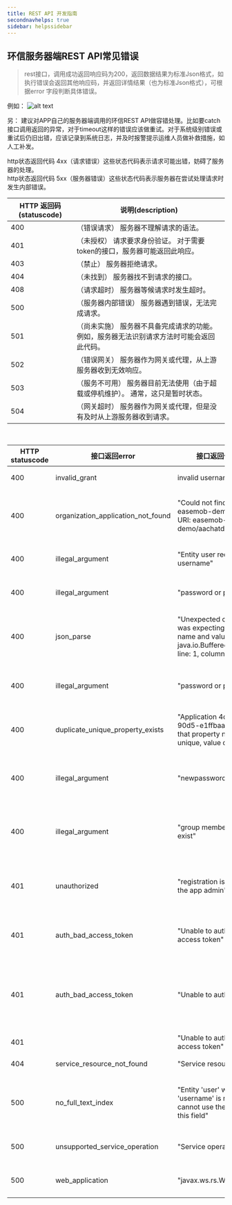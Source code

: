 ```yaml
---
title: REST API 开发指南
secondnavhelps: true
sidebar: helpssidebar
---
```


## 环信服务器端REST API常见错误

>rest接口，调用成功返回响应码为200，返回数据结果为标准Json格式，如执行错误会返回其他响应码，并返回详情结果（也为标准Json格式），可根据error 字段判断具体错误。

例如： ![alt text](/response_icon.jpg "Response icon")

另：
建议对APP自己的服务器端调用的环信REST API做容错处理。比如要catch接口调用返回的异常，对于timeout这样的错误应该做重试。对于系统级别错误或重试后仍旧出错，应该记录到系统日志，并及时报警提示运维人员做补救措施，如人工补发。


http状态返回代码 4xx（请求错误）这些状态代码表示请求可能出错，妨碍了服务器的处理。
<br/>
http状态返回代码 5xx（服务器错误）这些状态代码表示服务器在尝试处理请求时发生内部错误。

|HTTP 返回码(statuscode)|说明(description)|
|---------------|------------|
|400 |（错误请求） 服务器不理解请求的语法。|
|401|（未授权） 请求要求身份验证。 对于需要token的接口，服务器可能返回此响应。|
|403|（禁止） 服务器拒绝请求。|
|404|（未找到） 服务器找不到请求的接口。|
|408|（请求超时）  服务器等候请求时发生超时。|
|500|（服务器内部错误）  服务器遇到错误，无法完成请求。|
|501|（尚未实施） 服务器不具备完成请求的功能。 例如，服务器无法识别请求方法时可能会返回此代码。|
|502|（错误网关） 服务器作为网关或代理，从上游服务器收到无效响应。|
|503|（服务不可用） 服务器目前无法使用（由于超载或停机维护）。 通常，这只是暂时状态。|
|504|（网关超时） 服务器作为网关或代理，但是没有及时从上游服务器收到请求。|


<br/>

| HTTP statuscode  | 接口返回error  | 接口返回值 error_description   |   可能原因 |
|--------------|-----|----------------|--------------------------|
| 400      | invalid_grant| invalid username or password | 用户名或者密码输入错误|
| 400        | organization_application_not_found | "Could not find application for easemob-demo/aachatdemoui from URI: easemob-demo/aachatdemoui/users" | 找不到aachatdemoui对应的app, 可能是URL写错了 |
| 400        | illegal_argument | "Entity user requires a property named username" |  创建用户请求体未提供"username" |
| 400        | illegal_argument | "password or pin must provided" | 创建用户请求体未提供"password" |
| 400        | json_parse | "Unexpected character ('=' (code 61)): was expecting a colon to separate field name and value\n at [Source: java.io.BufferedInputStream@170e3f35; line: 1, column: 23]" | 发送请求时请求体不符合标准的JSON格式,服务器无法正确解析 |
| 400        | illegal_argument | "password or pin must provided" | 注册用户时json中提供了password但是值未空字符 |
| 400       |duplicate_unique_property_exists | "Application 4d7e4ba0-dc4a-11e3-90d5-e1ffbaacdaf5Entity user requires that property named username be unique, value of dddd exists" |  用户名已存在, dddd这个用户名在该app下已经存在 |
| 400        | illegal_argument | "newpassword is required" |  修改用户密码的请求体没提供newpassword属性 |
 400        |illegal_argument | "group member username1 doesn't exist" |  批量添加群组时预加入群组的新成员username不存在 |
| 401        |unauthorized | "registration is not open, please contact the app admin" |  app的用户注册模式为授权注册,但是注册用户时请求头没带token |
| 401        |auth_bad_access_token | "Unable to authenticate due to corrupt access token" | 发送请求时使用的token错误, 注意:不是token过期 |
| 401        |auth_bad_access_token| "Unable to authenticate" | 无效token, 符合token的格式,但是该token不是接受请求的系统生成的,系统无法识别该token  |
| 401        | | "Unable to authenticate due to expired access token" | token过期  |
| 404        | service_resource_not_found | "Service resource not found" | URL指定的资源不存在 |
| 500        |no_full_text_index | "Entity 'user' with property named 'username' is not full text indexed.  You cannot use the 'contains' operand on this field" | username不支持全文索引,不可以对该字段进行contains操作 |
| 500       |unsupported_service_operation | "Service operation not supported" | 请求方式不被发送请求的URL支持 | 
| 500       |web_application |  "javax.ws.rs.WebApplicationException"  |  错误的请求, 给一个未提供的API发送了请求  | 

